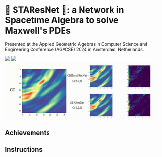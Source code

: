 #  💫 STAResNet 💫: a Network in Spacetime Algebra to solve Maxwell's PDEs 
Presented at the Applied Geometric Algebras in Computer Science and Engineering Conference (AGACSE) 2024 in Amsterdam, Netherlands.

<img src="/figures/3Dslices.gif" width="700">
<img src="/figures/3D.gif" width="700">
<img src="/figures/2D2.gif" width="700">

## Achievements

## Instructions





